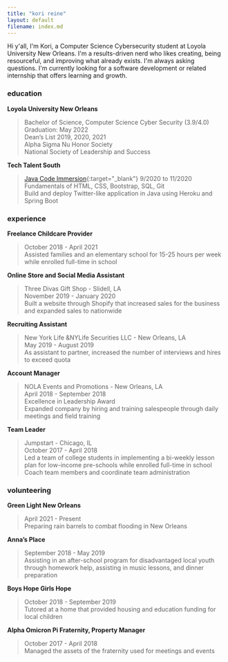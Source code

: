 ```yaml
---
title: "kori reine"
layout: default
filename: index.md
---
```


Hi y'all, I'm Kori, a Computer Science Cybersecurity student at Loyola University New Orleans. I'm a results-driven nerd who likes creating, being resourceful, and improving what already exists. I'm always asking questions. I'm currently looking for a software development or related internship that offers learning and growth.

### education

**Loyola University New Orleans**
> Bachelor of Science, Computer Science Cyber Security (3.9/4.0)  
> Graduation: May 2022  
> Dean’s List 2019, 2020, 2021  
> Alpha Sigma Nu Honor Society  
> National Society of Leadership and Success  

**Tech Talent South**
> [Java Code Immersion](https://cdn2.hubspot.net/hubfs/2577343/Syllabus/Code%20Immersion%20-%20Full%20Time%20Syllabus%20(JB).pdf?utm_campaign=Admissions%20Workflow&utm_medium=email&_hsmi=78161155&_hsenc=p2ANqtz-8oPQngzsguc0s3YEt2k-uCroy8wnPWancKdxtvTytHtnvQTQAGPm49dWliynup4tOE3-T7-6HX3p-X2TxajSDl2Ig0vw&utm_content=78161155&utm_source=hs_automation){:target="_blank"} 9/2020 to 11/2020  
> Fundamentals of HTML, CSS, Bootstrap, SQL, Git  
> Build and deploy Twitter-like application in Java using Heroku and Spring Boot  



### experience

**Freelance Childcare Provider**
> October 2018 - April 2021  
> Assisted families and an elementary school for 15-25 hours per week while enrolled full-time in school 

**Online Store and Social Media Assistant**
> Three Divas Gift Shop - Slidell, LA  
> November 2019 - January 2020  
> Built a website through Shopify that increased sales for the business and expanded sales to nationwide  

**Recruiting Assistant**
> New York Life &NYLife Securities LLC - New Orleans, LA  
> May 2019 - August 2019  
> As assistant to partner, increased the number of interviews and hires to exceed quota  

**Account Manager**
> NOLA Events and Promotions - New Orleans, LA  
> April 2018 - September 2018  
> Excellence in Leadership Award  
> Expanded company by hiring and training salespeople through daily meetings and field training  

 **Team Leader**
 > Jumpstart - Chicago, IL  
 > October 2017 - April 2018  
 > Led a team of college students in implementing a bi-weekly lesson plan for low-income pre-schools while enrolled full-time in school  
 > Coach team members and coordinate team administration

### volunteering
**Green Light New Orleans**
> April 2021 - Present  
> Preparing rain barrels to combat flooding in New Orleans

**Anna’s Place**
> September 2018 - May 2019  
> Assisting in an after-school program for disadvantaged local youth through homework help, assisting in music lessons, and dinner preparation

**Boys Hope Girls Hope**
> October 2018 - September 2019  
> Tutored at a home that provided housing and education funding for local children

**Alpha Omicron Pi Fraternity, Property Manager**
> October 2017 - April 2018  
> Managed the assets of the fraternity used for meetings and events